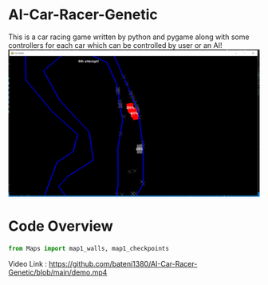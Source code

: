 # AI-Car-Racer-Genetic
This is a car racing game written by python and pygame along with some controllers for each car which can be controlled by user or an AI!
![](https://github.com/bateni1380/AI-Car-Racer-Genetic/blob/main/Capture.PNG)

# Code Overview
```python
from Maps import map1_walls, map1_checkpoints
```

Video Link : https://github.com/bateni1380/AI-Car-Racer-Genetic/blob/main/demo.mp4
